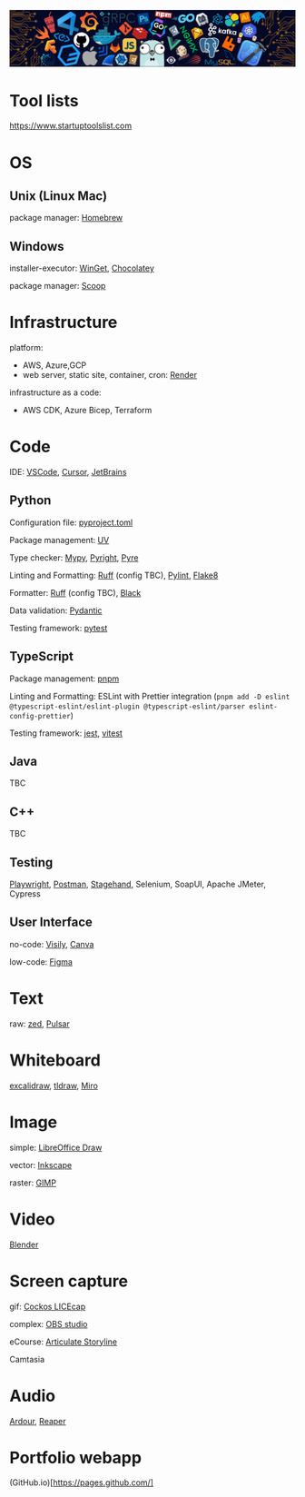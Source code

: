 ![header](https://github.com/git0802/git0802/blob/main/header_.png)

# Tool lists

https://www.startuptoolslist.com


# OS

## Unix (Linux Mac)

package manager: [Homebrew](https://brew.sh/)

## Windows

installer-executor: [WinGet](https://github.com/microsoft/winget-cli), [Chocolatey](https://chocolatey.org/)

package manager: [Scoop](https://scoop.sh/)


# Infrastructure

platform:
* AWS, Azure,GCP
* web server, static site, container, cron: [Render](https://render.com)

infrastructure as a code:
* AWS CDK, Azure Bicep, Terraform


# Code

IDE: [VSCode](https://code.visualstudio.com/), [Cursor](https://www.cursor.com/), [JetBrains](https://www.jetbrains.com/)


## Python

Configuration file: [pyproject.toml](https://packaging.python.org/en/latest/guides/writing-pyproject-toml/)

Package management: [UV](https://github.com/astral-sh/uv)

Type checker: [Mypy](https://mypy-lang.org/), [Pyright](https://github.com/microsoft/pyright), [Pyre](https://pyre-check.org/)

Linting and Formatting: [Ruff](https://docs.astral.sh/ruff/) (config TBC), [Pylint](https://github.com/pylint-dev/pylint), [Flake8](https://flake8.pycqa.org/)

Formatter: [Ruff](https://docs.astral.sh/ruff/) (config TBC), [Black](https://github.com/psf/black)

Data validation: [Pydantic](https://docs.pydantic.dev/latest/)

Testing framework: [pytest](https://docs.pytest.org/)


## TypeScript

Package management: [pnpm](https://pnpm.io)

Linting and Formatting: ESLint with Prettier integration (`pnpm add -D eslint @typescript-eslint/eslint-plugin @typescript-eslint/parser eslint-config-prettier`)

Testing framework: [jest](https://jestjs.io/), [vitest](https://vitest.dev/)


## Java

TBC


## C++

TBC


## Testing

[Playwright](https://playwright.dev/), [Postman](https://www.postman.com/),  [Stagehand](https://github.com/browserbase/stagehand), Selenium, SoapUI, Apache JMeter, Cypress



## User Interface

no-code: [Visily](https://www.visily.ai/), [Canva](https://www.canva.com/)

low-code: [Figma](https://www.figma.com/)


# Text

raw: [zed](https://zed.dev/), [Pulsar](https://pulsar-edit.dev/)


# Whiteboard

[excalidraw](https://excalidraw.com/), [tldraw](https://tldraw.dev/), [Miro](https://miro.com/)

# Image

simple: [LibreOffice Draw](https://www.libreoffice.org/discover/draw/)

vector: [Inkscape](https://inkscape.org/)

raster: [GIMP](https://www.gimp.org/)


# Video

[Blender](https://www.blender.org/)


# Screen capture

gif: [Cockos LICEcap](https://www.cockos.com/licecap/)

complex: [OBS studio](https://obsproject.com/)

eCourse: [Articulate Storyline](https://www.articulate.com/360/storyline/)

Camtasia

# Audio

[Ardour](https://ardour.org/), [Reaper](https://www.reaper.fm/)

# Portfolio webapp

(GitHub.io)[https://pages.github.com/]

